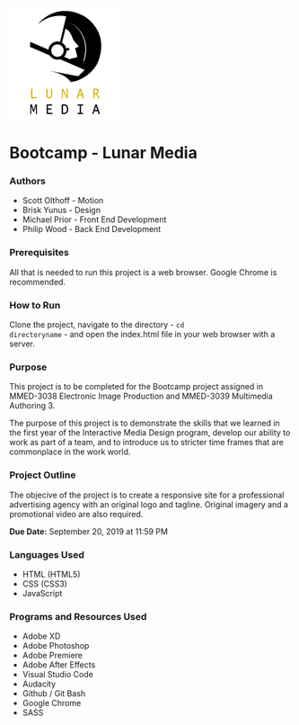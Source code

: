 ![Lunar Media Logo](images/lunar_logo.jpg)

# Bootcamp - Lunar Media

### Authors
* Scott Olthoff - Motion
* Brisk Yunus - Design
* Michael Prior - Front End Development
* Philip Wood - Back End Development

### Prerequisites
All that is needed to run this project is a web browser. Google Chrome is recommended.

### How to Run
Clone the project, navigate to the directory - <code>cd directoryname</code> - and open the index.html file in your web browser with a server.

### Purpose
This project is to be completed for the Bootcamp project assigned in MMED-3038 Electronic Image Production and MMED-3039 Multimedia Authoring 3.

The purpose of this project is to demonstrate the skills that we learned in the first year of the Interactive Media Design program, develop our ability to work as part of a team, and to introduce us to stricter time frames that are commonplace in the work world.

### Project Outline
The objecive of the project is to create a responsive site for a professional advertising agency with an original logo and tagline. Original imagery and a promotional video are also required.

__Due Date:__ September 20, 2019 at 11:59 PM

### Languages Used
* HTML (HTML5)
* CSS (CSS3) 
* JavaScript


### Programs and Resources Used
* Adobe XD
* Adobe Photoshop
* Adobe Premiere
* Adobe After Effects
* Visual Studio Code
* Audacity
* Github / Git Bash
* Google Chrome
* SASS
